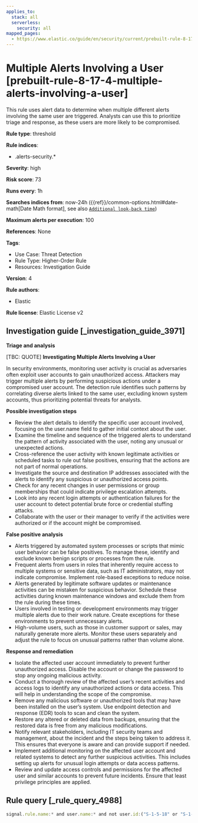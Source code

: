 ```yaml
---
applies_to:
  stack: all
  serverless:
    security: all
mapped_pages:
  - https://www.elastic.co/guide/en/security/current/prebuilt-rule-8-17-4-multiple-alerts-involving-a-user.html
---
```


# Multiple Alerts Involving a User [prebuilt-rule-8-17-4-multiple-alerts-involving-a-user]

This rule uses alert data to determine when multiple different alerts involving the same user are triggered. Analysts can use this to prioritize triage and response, as these users are more likely to be compromised.

**Rule type**: threshold

**Rule indices**:

* .alerts-security.*

**Severity**: high

**Risk score**: 73

**Runs every**: 1h

**Searches indices from**: now-24h ({{ref}}/common-options.html#date-math[Date Math format], see also [`Additional look-back time`](docs-content://solutions/security/detect-and-alert/create-detection-rule.md#rule-schedule))

**Maximum alerts per execution**: 100

**References**: None

**Tags**:

* Use Case: Threat Detection
* Rule Type: Higher-Order Rule
* Resources: Investigation Guide

**Version**: 4

**Rule authors**:

* Elastic

**Rule license**: Elastic License v2

## Investigation guide [_investigation_guide_3971]

**Triage and analysis**

[TBC: QUOTE]
**Investigating Multiple Alerts Involving a User**

In security environments, monitoring user activity is crucial as adversaries often exploit user accounts to gain unauthorized access. Attackers may trigger multiple alerts by performing suspicious actions under a compromised user account. The detection rule identifies such patterns by correlating diverse alerts linked to the same user, excluding known system accounts, thus prioritizing potential threats for analysts.

**Possible investigation steps**

* Review the alert details to identify the specific user account involved, focusing on the user.name field to gather initial context about the user.
* Examine the timeline and sequence of the triggered alerts to understand the pattern of activity associated with the user, noting any unusual or unexpected actions.
* Cross-reference the user activity with known legitimate activities or scheduled tasks to rule out false positives, ensuring that the actions are not part of normal operations.
* Investigate the source and destination IP addresses associated with the alerts to identify any suspicious or unauthorized access points.
* Check for any recent changes in user permissions or group memberships that could indicate privilege escalation attempts.
* Look into any recent login attempts or authentication failures for the user account to detect potential brute force or credential stuffing attacks.
* Collaborate with the user or their manager to verify if the activities were authorized or if the account might be compromised.

**False positive analysis**

* Alerts triggered by automated system processes or scripts that mimic user behavior can be false positives. To manage these, identify and exclude known benign scripts or processes from the rule.
* Frequent alerts from users in roles that inherently require access to multiple systems or sensitive data, such as IT administrators, may not indicate compromise. Implement role-based exceptions to reduce noise.
* Alerts generated by legitimate software updates or maintenance activities can be mistaken for suspicious behavior. Schedule these activities during known maintenance windows and exclude them from the rule during these times.
* Users involved in testing or development environments may trigger multiple alerts due to their work nature. Create exceptions for these environments to prevent unnecessary alerts.
* High-volume users, such as those in customer support or sales, may naturally generate more alerts. Monitor these users separately and adjust the rule to focus on unusual patterns rather than volume alone.

**Response and remediation**

* Isolate the affected user account immediately to prevent further unauthorized access. Disable the account or change the password to stop any ongoing malicious activity.
* Conduct a thorough review of the affected user’s recent activities and access logs to identify any unauthorized actions or data access. This will help in understanding the scope of the compromise.
* Remove any malicious software or unauthorized tools that may have been installed on the user’s system. Use endpoint detection and response (EDR) tools to scan and clean the system.
* Restore any altered or deleted data from backups, ensuring that the restored data is free from any malicious modifications.
* Notify relevant stakeholders, including IT security teams and management, about the incident and the steps being taken to address it. This ensures that everyone is aware and can provide support if needed.
* Implement additional monitoring on the affected user account and related systems to detect any further suspicious activities. This includes setting up alerts for unusual login attempts or data access patterns.
* Review and update access controls and permissions for the affected user and similar accounts to prevent future incidents. Ensure that least privilege principles are applied.


## Rule query [_rule_query_4988]

```js
signal.rule.name:* and user.name:* and not user.id:("S-1-5-18" or "S-1-5-19" or "S-1-5-20")
```


